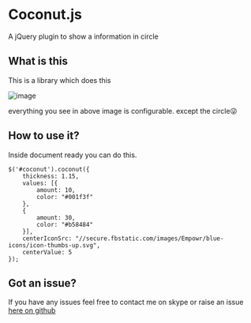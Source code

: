 # Coconut.js
A jQuery plugin to show a information in circle

## What is this

This is a library which does this 

![image](https://user-images.githubusercontent.com/41741151/67021946-0f543300-f11e-11e9-92c5-b81d0d3bc5d2.png)

everything you see in above image is configurable. except the circle😜


## How to use it?

Inside document ready you can do this.

```
$('#coconut').coconut({
    thickness: 1.15,
    values: [{
        amount: 10,
        color: "#001f3f"
    },
    {
        amount: 30,
        color: "#b58484"
    }],
    centerIconSrc: "//secure.fbstatic.com/images/Empowr/blue-icons/icon-thumbs-up.svg",
    centerValue: 5
});
```

## Got an issue?

If you have any issues feel free to contact me on skype or raise an issue [here on github](https://github.com/tbs-arpit/coconut/issues/new)

